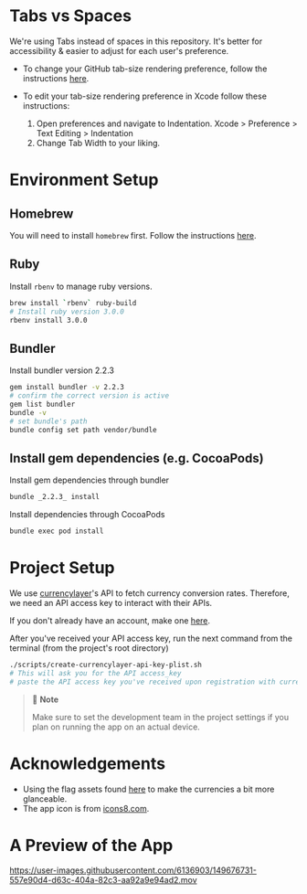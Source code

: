 # Tabs vs Spaces
We're using Tabs instead of spaces in this repository.
It's better for accessibility & easier to adjust for each user's preference.

* To change your GitHub tab-size rendering preference, follow the instructions [here](https://docs.github.com/en/account-and-profile/setting-up-and-managing-your-github-user-account/managing-user-account-settings/managing-your-tab-size-rendering-preference).

* To edit your tab-size rendering preference in Xcode follow these instructions:
    1. Open preferences and navigate to Indentation.
Xcode > Preference > Text Editing > Indentation
    2. Change Tab Width to your liking.

# Environment Setup

## Homebrew
You will need to install `homebrew` first.
Follow the instructions [here](https://brew.sh).

## Ruby
Install `rbenv` to manage ruby versions.
```zsh
brew install `rbenv` ruby-build
# Install ruby version 3.0.0
rbenv install 3.0.0
```

## Bundler
Install bundler version 2.2.3
```zsh
gem install bundler -v 2.2.3
# confirm the correct version is active
gem list bundler
bundle -v
# set bundle's path
bundle config set path vendor/bundle
```

## Install gem dependencies (e.g. CocoaPods)
Install gem dependencies through bundler
```zsh
bundle _2.2.3_ install
```

Install dependencies through CocoaPods
```zsh
bundle exec pod install
```

# Project Setup
We use [currencylayer](https://currencylayer.com/documentation)'s API to fetch currency conversion rates.
Therefore, we need an API access key to interact with their APIs.

If you don't already have an account, make one [here](https://currencylayer.com/product).

After you've received your API access key, run the next command from the terminal (from the project's root directory)
```sh
./scripts/create-currencylayer-api-key-plist.sh
# This will ask you for the API access_key
# paste the API access key you've received upon registration with currencylayer.
```

> 📝 **Note**
>
> Make sure to set the development team in the project settings if you plan on running the app on an actual device.

# Acknowledgements
* Using the flag assets found [here](https://github.com/transferwise/currency-flags) to make the currencies a bit more glanceable.
* The app icon is from [icons8.com](https://icons8.com/icons/set/currency-exchange).

# A Preview of the App
https://user-images.githubusercontent.com/6136903/149676731-557e90d4-d63c-404a-82c3-aa92a9e94ad2.mov


